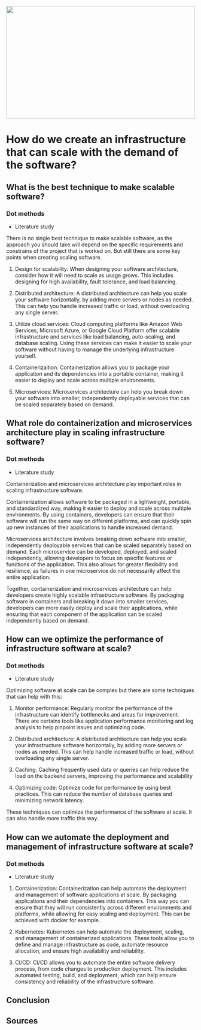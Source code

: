 <img src="https://i.postimg.cc/pTKWxnFP/docker-security-1200x385.jpg" width="100%" height="300px"/>

# How do we create an infrastructure that can scale with the demand of the software?

## What is the best technique to make scalable software?

### Dot methods

- Literature study

There is no single best technique to make scalable software, as the approach you should take will depend on the specific requirements and constrains of the project that is worked on. But still there are some key points when creating scaling software.

1. Design for scalability: When designing your software architecture, consider how it will need to scale as usage grows. This includes designing for high availability, fault tolerance, and load balancing.

2. Distributed architecture: A distributed architecture can help you scale your software horizontally, by adding more servers or nodes as needed. This can help you handle increased traffic or load, without overloading any single server.

3. Utilize cloud services: Cloud computing platforms like Amazon Web Services, Microsoft Azure, or Google Cloud Platform offer scalable infrastructure and services like load balancing, auto-scaling, and database scaling. Using these services can make it easier to scale your software without having to manage the underlying infrastructure yourself.

4. Containerizaition: Containerization allows you to package your application and its dependencies into a portable container, making it easier to deploy and scale across multiple environments.

5. Microservices: Microservices architecture can help you break down your software into smaller, independently deployable services that can be scaled separately based on demand.

## What role do containerization and microservices architecture play in scaling infrastructure software?

### Dot methods

- Literature study

Containerization and microservices architecture play important roles in scaling infrastructure software.

Containerization allows software to be packaged in a lightweight, portable, and standardized way, making it easier to deploy and scale across multiple environments. By using containers, developers can ensure that their software will run the same way on different platforms, and can quickly spin up new instances of their applications to handle increased demand.

Microservices architecture involves breaking down software into smaller, independently deployable services that can be scaled separately based on demand. Each microservice can be developed, deployed, and scaled independently, allowing developers to focus on specific features or functions of the application. This also allows for greater flexibility and resilience, as failures in one microservice do not necessarily affect the entire application.

Together, containerization and microservices architecture can help developers create highly scalable infrastructure software. By packaging software in containers and breaking it down into smaller services, developers can more easily deploy and scale their applications, while ensuring that each component of the application can be scaled independently based on demand.

## How can we optimize the performance of infrastructure software at scale?

### Dot methods

- Literature study

Optimizing software at scale can be complex but there are some techniques that can help with this:

1. Monitor performance: Regularly monitor the performance of the infrastructure can identify bottlenecks and areas for improvement. There are certains tools like application performance monitoring and log analysis to help pinpoint issues and optimizing code.

2. Distributed architecture: A distributed architecture can help you scale your infrastructure software horizontally, by adding more servers or nodes as needed. This can help handle increased traffic or load, without overloading any single server.

3. Caching: Caching frequently used data or queries can help reduce the load on the backend servers, improving the performance and scalability

4. Optimizing code: Optimize code for performance by using best practices. This can reduce the number of database queries and minimizing network latency.

These techniques can optimize the performance of the software at scale. It can also handle more traffic this way.

## How can we automate the deployment and management of infrastructure software at scale?

### Dot methods

- Literature study

1. Containerization: Containerization can help automate the deployment and management of software applications at scale. By packaging applications and their dependencies into containers. This way you can ensure that they will run consistently across different environments and platforms, while allowing for easy scaling and deployment. This can be achieved with docker for example.

2. Kubernetes: Kubernetes can help automate the deployment, scaling, and management of containerized applications. These tools allow you to define and manage infrastructure as code, automate resource allocation, and ensure high availability and reliability.

3. CI/CD: CI/CD allows you to automate the entire software delivery process, from code changes to production deployment. This includes automated testing, build, and deployment, which can help ensure consistency and reliability of the infrastructure software.

## Conclusion


## Sources



